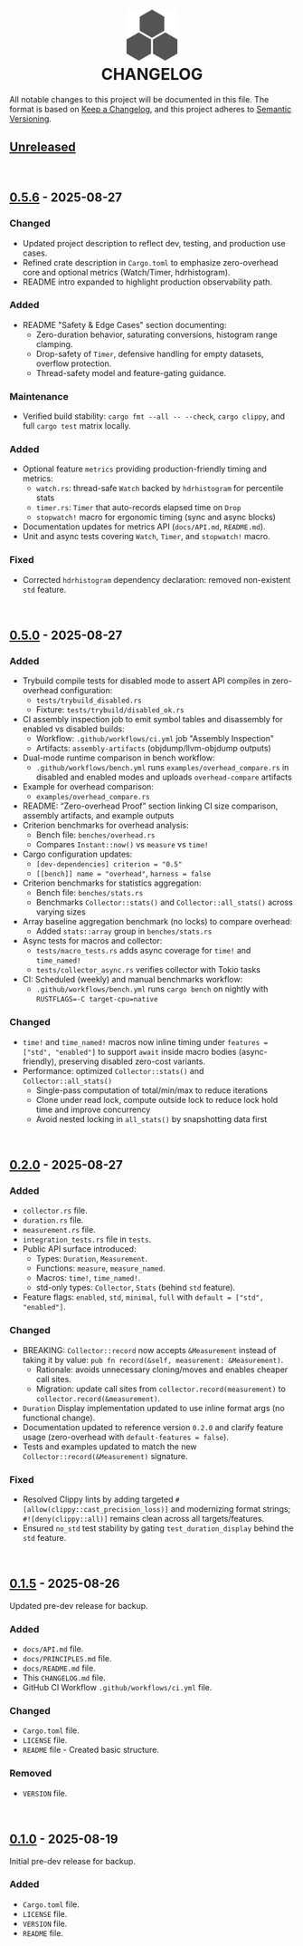 <h1 align="center">
    <img width="90px" height="auto" src="https://raw.githubusercontent.com/jamesgober/jamesgober/main/media/icons/hexagon-3.svg" alt="Triple Hexagon">
    <br>
    <b>CHANGELOG</b>
</h1>
<p>
  All notable changes to this project will be documented in this file. The format is based on <a href="https://keepachangelog.com/en/1.1.0/">Keep a Changelog</a>,
  and this project adheres to <a href="https://semver.org/spec/v2.0.0.html/">Semantic Versioning</a>.
</p>

## [Unreleased]



<br>

## [0.5.6] - 2025-08-27

### Changed
- Updated project description to reflect dev, testing, and production use cases.
- Refined crate description in `Cargo.toml` to emphasize zero-overhead core and optional metrics (Watch/Timer, hdrhistogram).
- README intro expanded to highlight production observability path.

### Added
- README "Safety & Edge Cases" section documenting:
  - Zero-duration behavior, saturating conversions, histogram range clamping.
  - Drop-safety of `Timer`, defensive handling for empty datasets, overflow protection.
  - Thread-safety model and feature-gating guidance.

### Maintenance
- Verified build stability: `cargo fmt --all -- --check`, `cargo clippy`, and full `cargo test` matrix locally.

### Added
- Optional feature `metrics` providing production-friendly timing and metrics:
  - `watch.rs`: thread-safe `Watch` backed by `hdrhistogram` for percentile stats
  - `timer.rs`: `Timer` that auto-records elapsed time on `Drop`
  - `stopwatch!` macro for ergonomic timing (sync and async blocks)
- Documentation updates for metrics API (`docs/API.md`, `README.md`).
- Unit and async tests covering `Watch`, `Timer`, and `stopwatch!` macro.

### Fixed
- Corrected `hdrhistogram` dependency declaration: removed non-existent `std` feature.






<br>

## [0.5.0] - 2025-08-27

### Added
- Trybuild compile tests for disabled mode to assert API compiles in zero-overhead configuration:
  - `tests/trybuild_disabled.rs`
  - Fixture: `tests/trybuild/disabled_ok.rs`
- CI assembly inspection job to emit symbol tables and disassembly for enabled vs disabled builds:
  - Workflow: `.github/workflows/ci.yml` job "Assembly Inspection"
  - Artifacts: `assembly-artifacts` (objdump/llvm-objdump outputs)
- Dual-mode runtime comparison in bench workflow:
  - `.github/workflows/bench.yml` runs `examples/overhead_compare.rs` in disabled and enabled modes and uploads `overhead-compare` artifacts
- Example for overhead comparison:
  - `examples/overhead_compare.rs`
- README: “Zero-overhead Proof” section linking CI size comparison, assembly artifacts, and example outputs
- Criterion benchmarks for overhead analysis:
  - Bench file: `benches/overhead.rs`
  - Compares `Instant::now()` vs `measure` vs `time!`
- Cargo configuration updates:
  - `[dev-dependencies] criterion = "0.5"`
  - `[[bench]] name = "overhead"`, `harness = false`
- Criterion benchmarks for statistics aggregation:
  - Bench file: `benches/stats.rs`
  - Benchmarks `Collector::stats()` and `Collector::all_stats()` across varying sizes
- Array baseline aggregation benchmark (no locks) to compare overhead:
  - Added `stats::array` group in `benches/stats.rs`
- Async tests for macros and collector:
  - `tests/macro_tests.rs` adds async coverage for `time!` and `time_named!`
  - `tests/collector_async.rs` verifies collector with Tokio tasks
- CI: Scheduled (weekly) and manual benchmarks workflow:
  - `.github/workflows/bench.yml` runs `cargo bench` on nightly with `RUSTFLAGS=-C target-cpu=native`

### Changed
- `time!` and `time_named!` macros now inline timing under `features = ["std", "enabled"]` to support `await` inside macro bodies (async-friendly), preserving disabled zero-cost variants.
 - Performance: optimized `Collector::stats()` and `Collector::all_stats()`
   - Single-pass computation of total/min/max to reduce iterations
   - Clone under read lock, compute outside lock to reduce lock hold time and improve concurrency
   - Avoid nested locking in `all_stats()` by snapshotting data first


<br>


## [0.2.0] - 2025-08-27

### Added
- `collector.rs` file.
- `duration.rs` file.
- `measurement.rs` file.
- `integration_tests.rs` file in `tests`.
- Public API surface introduced:
  - Types: `Duration`, `Measurement`.
  - Functions: `measure`, `measure_named`.
  - Macros: `time!`, `time_named!`.
  - std-only types: `Collector`, `Stats` (behind `std` feature).
- Feature flags: `enabled`, `std`, `minimal`, `full` with `default = ["std", "enabled"]`.

### Changed
- BREAKING: `Collector::record` now accepts `&Measurement` instead of taking it by value: `pub fn record(&self, measurement: &Measurement)`.
  - Rationale: avoids unnecessary cloning/moves and enables cheaper call sites.
  - Migration: update call sites from `collector.record(measurement)` to `collector.record(&measurement)`.
- `Duration` Display implementation updated to use inline format args (no functional change).
- Documentation updated to reference version `0.2.0` and clarify feature usage (zero-overhead with `default-features = false`).
- Tests and examples updated to match the new `Collector::record(&Measurement)` signature.

### Fixed
- Resolved Clippy lints by adding targeted `#[allow(clippy::cast_precision_loss)]` and modernizing format strings; `#![deny(clippy::all)]` remains clean across all targets/features.
- Ensured `no_std` test stability by gating `test_duration_display` behind the `std` feature.


<br>


## [0.1.5] - 2025-08-26

Updated pre-dev release for backup.

### Added
- `docs/API.md` file.
- `docs/PRINCIPLES.md` file.
- `docs/README.md` file.
- This `CHANGELOG.md` file.
- GitHub CI Workflow `.github/workflows/ci.yml` file.

### Changed
- `Cargo.toml` file.
- `LICENSE` file.
- `README` file - Created basic structure.

### Removed
- `VERSION` file.

<br>

## [0.1.0] - 2025-08-19

Initial pre-dev release for backup.

### Added
- `Cargo.toml` file.
- `LICENSE` file.
- `VERSION` file.
- `README` file.

[Unreleased]: https://github.com/jamesgober/rust-benchmark/compare/v0.5.0...HEAD
[0.6.0]: https://github.com/jamesgober/rust-benchmark/compare/v0.5.6...v0.6.0
[0.5.6]: https://github.com/jamesgober/rust-benchmark/compare/v0.5.0...v0.5.6
[0.8.0]: https://github.com/jamesgober/rust-benchmark/compare/v0.7.0...v0.8.0
[0.7.0]: https://github.com/jamesgober/rust-benchmark/compare/v0.5.0...v0.7.0
[0.5.0]: https://github.com/jamesgober/rust-benchmark/compare/v0.2.0...v0.5.0
[0.2.0]: https://github.com/jamesgober/rust-benchmark/compare/v0.1.5...v0.2.0
[0.1.5]: https://github.com/jamesgober/rust-benchmark/compare/v0.1.0...v0.1.5
[0.1.0]: https://github.com/jamesgober/rust-benchmark/releases/tag/v0.1.0